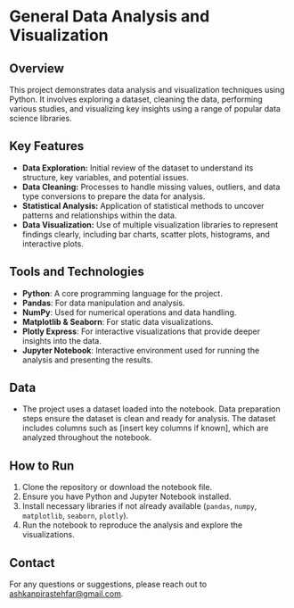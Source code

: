 # General Data Analysis and Visualization

## Overview
This project demonstrates data analysis and visualization techniques using Python. It involves exploring a dataset, cleaning the data, performing various studies, and visualizing key insights using a range of popular data science libraries.

## Key Features
- **Data Exploration:** Initial review of the dataset to understand its structure, key variables, and potential issues.
- **Data Cleaning:** Processes to handle missing values, outliers, and data type conversions to prepare the data for analysis.
- **Statistical Analysis:** Application of statistical methods to uncover patterns and relationships within the data.
- **Data Visualization:** Use of multiple visualization libraries to represent findings clearly, including bar charts, scatter plots, histograms, and interactive plots.

## Tools and Technologies
- **Python**: A core programming language for the project.
- **Pandas**: For data manipulation and analysis.
- **NumPy**: Used for numerical operations and data handling.
- **Matplotlib & Seaborn**: For static data visualizations.
- **Plotly Express**: For interactive visualizations that provide deeper insights into the data.
- **Jupyter Notebook**: Interactive environment used for running the analysis and presenting the results.

## Data
- The project uses a dataset loaded into the notebook. Data preparation steps ensure the dataset is clean and ready for analysis. The dataset includes columns such as [insert key columns if known], which are analyzed throughout the notebook.


## How to Run
1. Clone the repository or download the notebook file.
2. Ensure you have Python and Jupyter Notebook installed.
3. Install necessary libraries if not already available (`pandas`, `numpy`, `matplotlib`, `seaborn`, `plotly`).
4. Run the notebook to reproduce the analysis and explore the visualizations.

## Contact
For any questions or suggestions, please reach out to ashkanpirastehfar@gmail.com.
